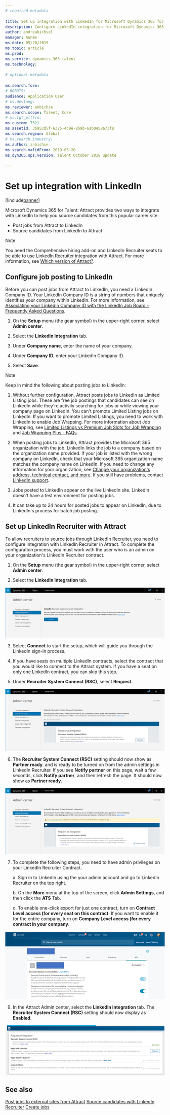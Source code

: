```yaml
---
# required metadata

title: Set up integration with LinkedIn for Microsoft Dynamics 365 for Talent - Attract
description: Configure LinkedIn integration for Microsoft Dynamics 365 for Talent - Attract so you can easily post jobs to LinkedIn from Attract and so your recruiters can sync their recruiting information with a candidate's LinkedIn profile.
author: andreabichsel
manager: AnnBe
ms.date: 05/20/2019
ms.topic: article
ms.prod: 
ms.service: dynamics-365-talent
ms.technology: 

# optional metadata

ms.search.form: 
# ROBOTS: 
audience: Application User
# ms.devlang: 
ms.reviewer: anbichse
ms.search.scope: Talent, Core
# ms.tgt_pltfrm: 
ms.custom: 7521
ms.assetid: 3b953d5f-6325-4c9e-8b9b-6ab0458a73f8
ms.search.region: Global
# ms.search.industry: 
ms.author: anbichse
ms.search.validFrom: 2019-05-20
ms.dyn365.ops.version: Talent October 2018 update

---
```


# Set up integration with LinkedIn

[!include[banner](../includes/banner.md)]

Microsoft Dynamics 365 for Talent: Attract provides two ways to integrate with LinkedIn to help you source candidates from this popular career site:

- Post jobs from Attract to LinkedIn
- Source candidates from LinkedIn to Attract

> [!NOTE]
> You need the Comprehensive hiring add-on and LinkedIn Recruiter seats to be able to use LinkedIn Recruiter integration with Attract. For more information, see [Which version of Attract?](./attract-comprehensive-hiring.md).

## Configure job posting to LinkedIn

Before you can post jobs from Attract to LinkedIn, you need a LinkedIn Company ID. Your LinkedIn Company ID is a string of numbers that uniquely identifies your company within LinkedIn. For more information, see [Associating your LinkedIn Company ID with the LinkedIn Job Board - Frequently Asked Questions](https://aka.ms/findID).

1. On the **Setup** menu (the gear symbol) in the upper-right corner, select **Admin center**.

2. Select the **LinkedIn Integration** tab.

3. Under **Company name**, enter the name of your company.

4. Under **Company ID**, enter your LinkedIn Company ID.

5. Select **Save**.

> [!NOTE]
> Keep in mind the following about posting jobs to LinkedIn:
> 1. Without further configuration, Attract posts jobs to LinkedIn as Limited Listing jobs. These are free job postings that candidates can see on LinkedIn while they're activily searching for jobs or while viewing your company page on LinkedIn. You can't promote Limited Listing jobs on LinkedIn. If you want to promote Limited Listings, you need to work with LinkedIn to enable Job Wrapping. For more information about Job Wrapping, see [Limited Listings vs Premium Job Slots for Job Wrapping](https://www.linkedin.com/help/recruiter/answer/79049/limited-listings-vs-premium-job-slots-for-job-wrapping) and [Job Wrapping Plus - FAQs](https://www.linkedin.com/help/recruiter/answer/79050/job-wrapping-frequently-asked-questions).
>
> 2. When posting jobs to LinkedIn, Attract provides the Microsoft 365 organization with the job. LinkedIn links the job to a company based on the organization name provided. If your job is listed with the wrong company on LinkedIn, check that your Microsoft 365 organization name matches the company name on LinkedIn. If you need to change any information for your organization, see [Change your organization's address, technical contact, and more](https://docs.microsoft.com/en-us/office365/admin/manage/change-address-contact-and-more). If you still have problems, contact [LinkedIn support](https://www.linkedin.com/help/linkedin).
>
> 3. Jobs posted to LinkedIn appear on the live LinkedIn site. LinkedIn doesn't have a test environment for posting jobs. 
>
> 4. It can take up to 24 hours for posted jobs to appear on LinkedIn, due to LinkedIn's process for batch job posting.

## Set up LinkedIn Recruiter with Attract 

To allow recruiters to source jobs through LinkedIn Recruiter, you need to configure integration with LinkedIn Recruiter in Attract. To complete the configuration process, you must work with the user who is an admin on your organization's LinkedIn Recruiter contract.

1. On the **Setup** menu (the gear symbol) in the upper-right corner, select **Admin center**.

2. Select the **LinkedIn Integration** tab.

[![Attract Admin view to start LinkedIn Recruiter integration](./media/LinkedInConnect.png)](./media/LinkedInConnect.png)

3.  Select **Connect** to start the setup, which will guide you through the LinkedIn sign-in process.

4.  If you have seats on multiple LinkedIn contracts, select the contract that you would like to connect to the Attract system. If you have a seat on only one LinkedIn contract, you can skip this step.

5.  Under **Recruiter System Connect (RSC)**, select **Request**.

[![Attract Admin view to Request LinkedIn Recruiter integration](./media/RequestLinkedInRSC.png)](./media/RequestLinkedInRSC.png)

6.  The **Recruiter System Connect (RSC)** setting should now show as **Partner ready**. and is ready to be turned on from the admin settings in LinkedIn Recruiter. If you see **Notify partner** on this page, wait a few seconds, click **Notify partner**, and then refresh the page. It should now show as **Partner ready**.

[![Attract Admin view to indicate Attract side of requests have been completed](./media/PartnerReadyRSC.png)](./media/PartnerReadyRSC.png)

7. To complete the following steps, you need to have admin privileges on your LinkedIn Recruiter Contract.

    a.  Sign in to LinkedIn using the your admin account and go to LinkedIn Recruiter on the top right. 

    b. On the **More** menu at the top of the screen, click **Admin Settings**, and then click the **ATS** Tab.

    c. To enable one-click export for just one contract, turn on **Contract Level access (for every seat on this contract**. If you want to enable it for the entire company, turn on **Company Level access (for every contract in your company**.

[![Turn on Attract integration from LinkedIn Recruiter Admin view](./media/EnableRSC.png)](./media/EnableRSC.png)

9. In the Attract Admin center, select the **LinkedIn integration** tab. The **Recruiter System Connect (RSC)** setting should now display as **Enabled**.

[![LinkedIn Recruiter integration complete](./media/RSCSetupComplete.png)](./media/RSCSetupComplete.png)

## See also

[Post jobs to external sites from Attract](./posting-jobs-external.md)
[Source candidates with LinkedIn Recruiter](./attract-linked-in-recruiter.md)
[Create jobs](./creating-jobs-attract.md)

